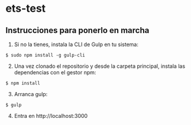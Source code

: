 # ets-test

## Instrucciones para ponerlo en marcha


1) Si no la tienes, instala la CLI de Gulp en tu sistema:

```
$ sudo npm install -g gulp-cli
```

2) Una vez clonado el repositorio y desde la carpeta principal, instala las dependencias con el gestor npm:

```
$ npm install
```

3) Arranca gulp:

```
$ gulp
```

4) Entra en http://localhost:3000


